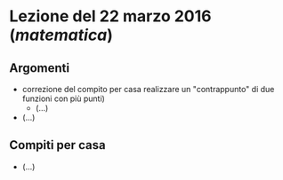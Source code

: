 # Lezione del 22 marzo 2016 (*matematica*)

## Argomenti

* correzione del compito per casa realizzare un "contrappunto" di due funzioni con più punti)
  * (...)
* (...)

## Compiti per casa

* (...)
